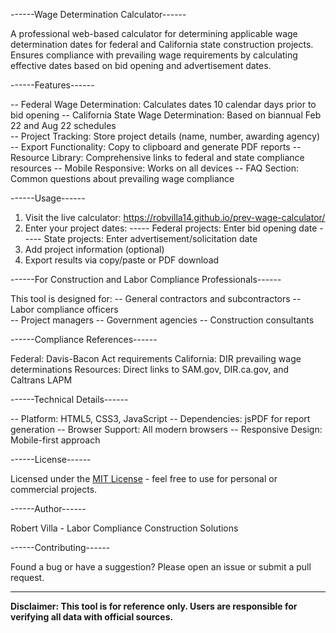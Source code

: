 ------Wage Determination Calculator------

A professional web-based calculator for determining applicable wage determination dates for federal and California state construction projects. Ensures compliance with prevailing wage requirements by calculating effective dates based on bid opening and advertisement dates.


------Features------

-- Federal Wage Determination: Calculates dates 10 calendar days prior to bid opening
-- California State Wage Determination: Based on biannual Feb 22 and Aug 22 schedules  
-- Project Tracking: Store project details (name, number, awarding agency)
-- Export Functionality: Copy to clipboard and generate PDF reports
-- Resource Library: Comprehensive links to federal and state compliance resources
-- Mobile Responsive: Works on all devices
-- FAQ Section: Common questions about prevailing wage compliance

------Usage------

1. Visit the live calculator: https://robvilla14.github.io/prev-wage-calculator/
2. Enter your project dates:
----- Federal projects: Enter bid opening date
----- State projects: Enter advertisement/solicitation date
3. Add project information (optional)
4. Export results via copy/paste or PDF download

------For Construction and Labor Compliance Professionals------

This tool is designed for:
-- General contractors and subcontractors
-- Labor compliance officers  
-- Project managers
-- Government agencies
-- Construction consultants

------Compliance References------

Federal: Davis-Bacon Act requirements
California: DIR prevailing wage determinations
Resources: Direct links to SAM.gov, DIR.ca.gov, and Caltrans LAPM

------Technical Details------

-- Platform: HTML5, CSS3, JavaScript
-- Dependencies: jsPDF for report generation
-- Browser Support: All modern browsers
-- Responsive Design: Mobile-first approach

------License------

Licensed under the [MIT License](LICENSE) - feel free to use for personal or commercial projects.

------Author------

Robert Villa - Labor Compliance Construction Solutions

------Contributing------

Found a bug or have a suggestion? Please open an issue or submit a pull request.

---

**Disclaimer: This tool is for reference only. Users are responsible for verifying all data with official sources.**
